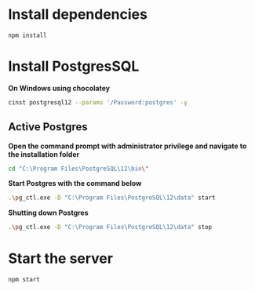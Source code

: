 # Install dependencies
```shell
npm install
```

# Install PostgresSQL

**On Windows using chocolatey**
```bash
cinst postgresql12 --params '/Password:postgres' -y
```

## Active Postgres
**Open the command prompt with administrator privilege and navigate to the installation folder**
```bash
cd "C:\Program Files\PostgreSQL\12\bin\"
```

**Start Postgres with the command below**
```bash
.\pg_ctl.exe -D "C:\Program Files\PostgreSQL\12\data" start
```

**Shutting down Postgres**
```bash
.\pg_ctl.exe -D "C:\Program Files\PostgreSQL\12\data" stop
```

# Start the server
```bash
npm start
```